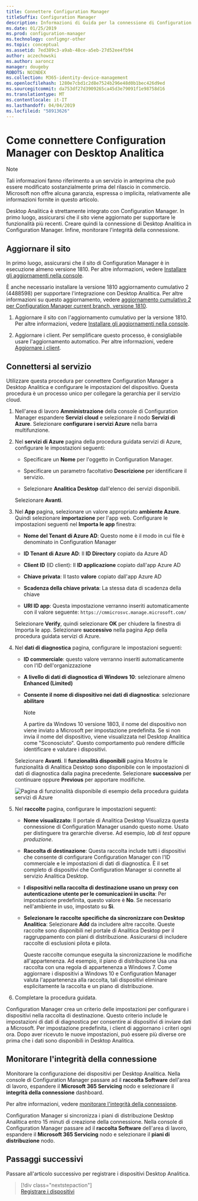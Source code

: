 ```yaml
---
title: Connettere Configuration Manager
titleSuffix: Configuration Manager
description: Informazioni di Guida per la connessione di Configuration Manager con Desktop Analitica.
ms.date: 01/25/2019
ms.prod: configuration-manager
ms.technology: configmgr-other
ms.topic: conceptual
ms.assetid: 7ed389c3-a9ab-48ce-a5eb-27d52ee4fb94
author: aczechowski
ms.author: aaroncz
manager: dougeby
ROBOTS: NOINDEX
ms.collection: M365-identity-device-management
ms.openlocfilehash: 1280e7cbd1c2d8e7524b296e48d0b1bec426d9ed
ms.sourcegitcommit: da753df27d3909265ca45d3e79091f1e98758d16
ms.translationtype: MT
ms.contentlocale: it-IT
ms.lasthandoff: 04/04/2019
ms.locfileid: "58913626"
---
```

# <a name="how-to-connect-configuration-manager-with-desktop-analytics"></a>Come connettere Configuration Manager con Desktop Analitica 

> [!Note]  
> Tali informazioni fanno riferimento a un servizio in anteprima che può essere modificato sostanzialmente prima del rilascio in commercio. Microsoft non offre alcuna garanzia, espressa o implicita, relativamente alle informazioni fornite in questo articolo.  

Desktop Analitica è strettamente integrato con Configuration Manager. In primo luogo, assicurarsi che il sito viene aggiornato per supportare le funzionalità più recenti. Creare quindi la connessione di Desktop Analitica in Configuration Manager. Infine, monitorare l'integrità della connessione. 


## <a name="bkmk_hotfix"></a> Aggiornare il sito

In primo luogo, assicurarsi che il sito di Configuration Manager è in esecuzione almeno versione 1810. Per altre informazioni, vedere [Installare gli aggiornamenti nella console](/sccm/core/servers/manage/install-in-console-updates).

È anche necessario installare la versione 1810 aggiornamento cumulativo 2 (4488598) per supportare l'integrazione con Desktop Analitica. Per altre informazioni su questo aggiornamento, vedere [aggiornamento cumulativo 2 per Configuration Manager current branch, versione 1810](https://support.microsoft.com/help/4488598).

1. Aggiornare il sito con l'aggiornamento cumulativo per la versione 1810. Per altre informazioni, vedere [Installare gli aggiornamenti nella console](/sccm/core/servers/manage/install-in-console-updates).  

2. Aggiornare i client. Per semplificare questo processo, è consigliabile usare l'aggiornamento automatico. Per altre informazioni, vedere [Aggiornare i client](/sccm/core/clients/manage/upgrade/upgrade-clients#automatic-client-upgrade).  



## <a name="bkmk_connect"></a> Connettersi al servizio

Utilizzare questa procedura per connettere Configuration Manager a Desktop Analitica e configurare le impostazioni del dispositivo. Questa procedura è un processo unico per collegare la gerarchia per il servizio cloud.  

1. Nell'area di lavoro **Amministrazione** della console di Configuration Manager espandere **Servizi cloud** e selezionare il nodo **Servizi di Azure**. Selezionare **configurare i servizi Azure** nella barra multifunzione.  

2. Nel **servizi di Azure** pagina della procedura guidata servizi di Azure, configurare le impostazioni seguenti:  

    - Specificare un **Nome** per l'oggetto in Configuration Manager.  

    - Specificare un parametro facoltativo **Descrizione** per identificare il servizio.  

    - Selezionare **Analitica Desktop** dall'elenco dei servizi disponibili.  
  
   Selezionare **Avanti**.  

3. Nel **App** pagina, selezionare un valore appropriato **ambiente Azure**. Quindi selezionare **importazione** per l'app web. Configurare le impostazioni seguenti nel **Importa le app** finestra:  

    - **Nome del Tenant di Azure AD**: Questo nome è il modo in cui file è denominato in Configuration Manager  

    - **ID Tenant di Azure AD**: Il **ID Directory** copiato da Azure AD   

    - **Client ID** (ID client): Il **ID applicazione** copiato dall'app Azure AD   

    - **Chiave privata**: Il tasto **valore** copiato dall'app Azure AD   

    - **Scadenza della chiave privata**: La stessa data di scadenza della chiave   

    - **URI ID app**: Questa impostazione verranno inseriti automaticamente con il valore seguente: `https://cmmicrosvc.manage.microsoft.com/`  
  
   Selezionare **Verify**, quindi selezionare **OK** per chiudere la finestra di Importa le app. Selezionare **successivo** nella pagina App della procedura guidata servizi di Azure.  

4. Nel **dati di diagnostica** pagina, configurare le impostazioni seguenti:  

    - **ID commerciale**: questo valore verranno inseriti automaticamente con l'ID dell'organizzazione  

    - **A livello di dati di diagnostica di Windows 10**: selezionare almeno **Enhanced (Limited)**  

    - **Consente il nome di dispositivo nei dati di diagnostica**: selezionare **abilitare**  

        > [!Note]  
        > A partire da Windows 10 versione 1803, il nome del dispositivo non viene inviato a Microsoft per impostazione predefinita. Se si non invia il nome del dispositivo, viene visualizzata nel Desktop Analitica come "Sconosciuto". Questo comportamento può rendere difficile identificare e valutare i dispositivi.  

   Selezionare **Avanti**. Il **funzionalità disponibili** pagina Mostra le funzionalità di Analitica Desktop sono disponibile con le impostazioni di dati di diagnostica dalla pagina precedente. Selezionare **successivo** per continuare oppure **Previous** per apportare modifiche.   

    ![Pagina di funzionalità disponibile di esempio della procedura guidata servizi di Azure](media/available-functionality.png)

5. Nel **raccolte** pagina, configurare le impostazioni seguenti:  

    - **Nome visualizzato**: Il portale di Analitica Desktop Visualizza questa connessione di Configuration Manager usando questo nome. Usato per distinguere tra gerarchie diverse. Ad esempio, *lab di test* oppure *produzione*.  

    - **Raccolta di destinazione**: Questa raccolta include tutti i dispositivi che consente di configurare Configuration Manager con l'ID commerciale e le impostazioni di dati di diagnostica. È il set completo di dispositivi che Configuration Manager si connette al servizio Analitica Desktop.  

    - **I dispositivi nella raccolta di destinazione usano un proxy con autenticazione utente per le comunicazioni in uscita**: Per impostazione predefinita, questo valore è **No**. Se necessario nell'ambiente in uso, impostato su **Sì**.   

    - **Selezionare le raccolte specifiche da sincronizzare con Desktop Analitica**: Selezionare **Add** da includere altre raccolte. Queste raccolte sono disponibili nel portale di Analitica Desktop per il raggruppamento con piani di distribuzione. Assicurarsi di includere raccolte di esclusioni pilota e pilota.  

        Queste raccolte comunque eseguita la sincronizzazione le modifiche all'appartenenza. Ad esempio, il piano di distribuzione Usa una raccolta con una regola di appartenenza a Windows 7. Come aggiornare i dispositivi a Windows 10 e Configuration Manager valuta l'appartenenza alla raccolta, tali dispositivi eliminare esplicitamente la raccolta e un piano di distribuzione.  

6. Completare la procedura guidata.  

Configuration Manager crea un criterio delle impostazioni per configurare i dispositivi nella raccolta di destinazione. Questo criterio include le impostazioni di dati di diagnostica per consentire ai dispositivi di inviare dati a Microsoft. Per impostazione predefinita, i client di aggiornano i criteri ogni ora. Dopo aver ricevuto le nuove impostazioni, può essere più diverse ore prima che i dati sono disponibili in Desktop Analitica.



## <a name="bkmk_monitor"></a> Monitorare l'integrità della connessione

Monitorare la configurazione dei dispositivi per Desktop Analitica. Nella console di Configuration Manager passare ad il **raccolta Software** dell'area di lavoro, espandere il **Microsoft 365 Servicing** nodo e selezionare il **integrità della connessione** dashboard.  

Per altre informazioni, vedere [monitorare l'integrità della connessione](/sccm/desktop-analytics/troubleshooting#monitor-connection-health).

Configuration Manager si sincronizza i piani di distribuzione Desktop Analitica entro 15 minuti di creazione della connessione. Nella console di Configuration Manager passare ad il **raccolta Software** dell'area di lavoro, espandere il **Microsoft 365 Servicing** nodo e selezionare il **piani di distribuzione** nodo. 



## <a name="next-steps"></a>Passaggi successivi

Passare all'articolo successivo per registrare i dispositivi Desktop Analitica.
> [!div class="nextstepaction"]  
> [Registrare i dispositivi](/sccm/desktop-analytics/enroll-devices)  

